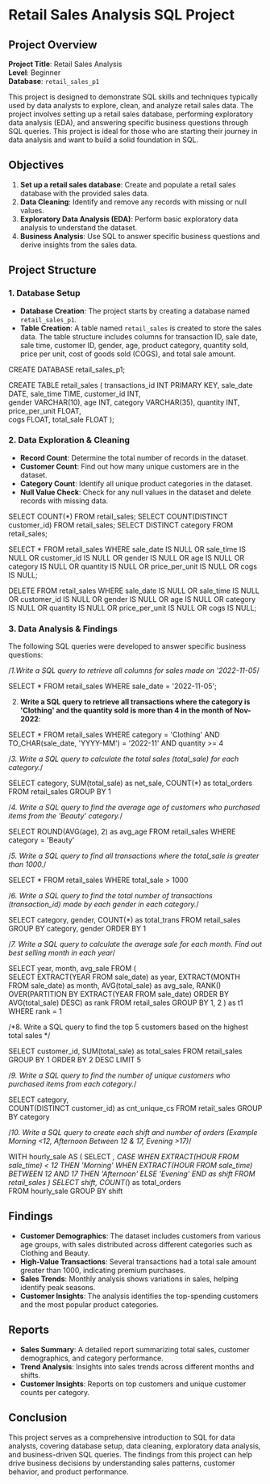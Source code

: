 # Retail Sales Analysis SQL Project

## Project Overview

**Project Title**: Retail Sales Analysis  
**Level**: Beginner  
**Database**: `retail_sales_p1`

This project is designed to demonstrate SQL skills and techniques typically used by data analysts to explore, clean, and analyze retail sales data. The project involves setting up a retail sales database, performing exploratory data analysis (EDA), and answering specific business questions through SQL queries. This project is ideal for those who are starting their journey in data analysis and want to build a solid foundation in SQL.

## Objectives

1. **Set up a retail sales database**: Create and populate a retail sales database with the provided sales data.
2. **Data Cleaning**: Identify and remove any records with missing or null values.
3. **Exploratory Data Analysis (EDA)**: Perform basic exploratory data analysis to understand the dataset.
4. **Business Analysis**: Use SQL to answer specific business questions and derive insights from the sales data.

## Project Structure

### 1. Database Setup

- **Database Creation**: The project starts by creating a database named `retail_sales_p1`.
- **Table Creation**: A table named `retail_sales` is created to store the sales data. The table structure includes columns for transaction ID, sale date, sale time, customer ID, gender, age, product category, quantity sold, price per unit, cost of goods sold (COGS), and total sale amount.


CREATE DATABASE retail_sales_p1;

CREATE TABLE retail_sales
(
    transactions_id INT PRIMARY KEY,
    sale_date DATE,	
    sale_time TIME,
    customer_id INT,	
    gender VARCHAR(10),
    age INT,
    category VARCHAR(35),
    quantity INT,
    price_per_unit FLOAT,	
    cogs FLOAT,
    total_sale FLOAT
);


### 2. Data Exploration & Cleaning

- **Record Count**: Determine the total number of records in the dataset.
- **Customer Count**: Find out how many unique customers are in the dataset.
- **Category Count**: Identify all unique product categories in the dataset.
- **Null Value Check**: Check for any null values in the dataset and delete records with missing data.


SELECT COUNT(*) FROM retail_sales;
SELECT COUNT(DISTINCT customer_id) FROM retail_sales;
SELECT DISTINCT category FROM retail_sales;

SELECT * FROM retail_sales
WHERE 
    sale_date IS NULL OR sale_time IS NULL OR customer_id IS NULL OR 
    gender IS NULL OR age IS NULL OR category IS NULL OR 
    quantity IS NULL OR price_per_unit IS NULL OR cogs IS NULL;

DELETE FROM retail_sales
WHERE 
    sale_date IS NULL OR sale_time IS NULL OR customer_id IS NULL OR 
    gender IS NULL OR age IS NULL OR category IS NULL OR 
    quantity IS NULL OR price_per_unit IS NULL OR cogs IS NULL;
    

### 3. Data Analysis & Findings

The following SQL queries were developed to answer specific business questions:

/*1.Write a SQL query to retrieve all columns for sales made on '2022-11-05*/

SELECT *
FROM retail_sales
WHERE sale_date = '2022-11-05';
 

2. **Write a SQL query to retrieve all transactions where the category is 'Clothing' and the quantity sold is more than 4 in the month of Nov-2022**:
 
SELECT 
  *
FROM retail_sales
WHERE 
    category = 'Clothing'
    AND 
    TO_CHAR(sale_date, 'YYYY-MM') = '2022-11'
    AND
    quantity >= 4
 

/*3. Write a SQL query to calculate the total sales (total_sale) for each category.*/
 
SELECT 
    category,
    SUM(total_sale) as net_sale,
    COUNT(*) as total_orders
FROM retail_sales
GROUP BY 1
 

/*4. Write a SQL query to find the average age of customers who purchased items from the 'Beauty' category.*/
 
SELECT
    ROUND(AVG(age), 2) as avg_age
FROM retail_sales
WHERE category = 'Beauty'
 

/*5. Write a SQL query to find all transactions where the total_sale is greater than 1000.*/
 
SELECT * FROM retail_sales
WHERE total_sale > 1000
 

/*6. Write a SQL query to find the total number of transactions (transaction_id) made by each gender in each category.*/
 
SELECT 
    category,
    gender,
    COUNT(*) as total_trans
FROM retail_sales
GROUP 
    BY 
    category,
    gender
ORDER BY 1
 

/*7. Write a SQL query to calculate the average sale for each month. Find out best selling month in each year*/
 
SELECT 
       year,
       month,
    avg_sale
FROM 
(    
SELECT 
    EXTRACT(YEAR FROM sale_date) as year,
    EXTRACT(MONTH FROM sale_date) as month,
    AVG(total_sale) as avg_sale,
    RANK() OVER(PARTITION BY EXTRACT(YEAR FROM sale_date) ORDER BY AVG(total_sale) DESC) as rank
FROM retail_sales
GROUP BY 1, 2
) as t1
WHERE rank = 1
 

/*8. Write a SQL query to find the top 5 customers based on the highest total sales */
 
SELECT 
    customer_id,
    SUM(total_sale) as total_sales
FROM retail_sales
GROUP BY 1
ORDER BY 2 DESC
LIMIT 5
 

/*9. Write a SQL query to find the number of unique customers who purchased items from each category.*/
 
SELECT 
    category,    
    COUNT(DISTINCT customer_id) as cnt_unique_cs
FROM retail_sales
GROUP BY category
 

/*10. Write a SQL query to create each shift and number of orders (Example Morning <12, Afternoon Between 12 & 17, Evening >17)*/
 
WITH hourly_sale
AS
(
SELECT *,
    CASE
        WHEN EXTRACT(HOUR FROM sale_time) < 12 THEN 'Morning'
        WHEN EXTRACT(HOUR FROM sale_time) BETWEEN 12 AND 17 THEN 'Afternoon'
        ELSE 'Evening'
    END as shift
FROM retail_sales
)
SELECT 
    shift,
    COUNT(*) as total_orders    
FROM hourly_sale
GROUP BY shift
 

## Findings

- **Customer Demographics**: The dataset includes customers from various age groups, with sales distributed across different categories such as Clothing and Beauty.
- **High-Value Transactions**: Several transactions had a total sale amount greater than 1000, indicating premium purchases.
- **Sales Trends**: Monthly analysis shows variations in sales, helping identify peak seasons.
- **Customer Insights**: The analysis identifies the top-spending customers and the most popular product categories.

## Reports

- **Sales Summary**: A detailed report summarizing total sales, customer demographics, and category performance.
- **Trend Analysis**: Insights into sales trends across different months and shifts.
- **Customer Insights**: Reports on top customers and unique customer counts per category.

## Conclusion

This project serves as a comprehensive introduction to SQL for data analysts, covering database setup, data cleaning, exploratory data analysis, and business-driven SQL queries. The findings from this project can help drive business decisions by understanding sales patterns, customer behavior, and product performance.

 

